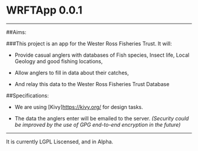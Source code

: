 # WRFTApp 0.0.1
----------
##Aims:

###This project is an app for the Wester Ross Fisheries Trust. It will:

  * Provide casual anglers with databases of Fish species, Insect life, Local Geology and good fishing locations,

  * Allow anglers to fill in data about their catches,

  * And relay this data to the Wester Ross Fisheries Trust Database

##Specifications:

  * We are using [Kivy]https://kivy.org/ for design tasks.
  
  * The data the anglers enter will be emailed to the server.
   *(Security could be improved by the use of GPG end-to-end encryption in the future)*
    
----------
It is currently LGPL Liscensed, and in Alpha.
